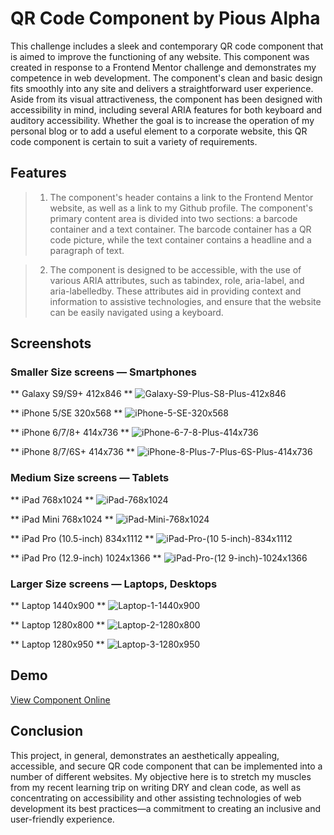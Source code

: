 # QR Code Component by Pious Alpha

This challenge includes a sleek and contemporary QR code component that is aimed to improve the functioning of any website. This component was created in response to a Frontend Mentor challenge and demonstrates my competence in web development. The component's clean and basic design fits smoothly into any site and delivers a straightforward user experience. Aside from its visual attractiveness, the component has been designed with accessibility in mind, including several ARIA features for both keyboard and auditory accessibility. Whether the goal is to increase the operation of my personal blog or to add a useful element to a corporate website, this QR code component is certain to suit a variety of requirements.

## Features
> 1. The component's header contains a link to the Frontend Mentor website, as well as a link to my Github profile. The component's primary content area is divided into two sections: a barcode container and a text container. The barcode container has a QR code picture, while the text container contains a headline and a paragraph of text.

> 2. The component is designed to be accessible, with the use of various ARIA attributes, such as tabindex, role, aria-label, and aria-labelledby. These attributes aid in providing context and information to assistive technologies, and ensure that the website can be easily navigated using a keyboard.


## Screenshots
### Smaller Size screens — Smartphones
** Galaxy S9/S9+ 412x846 **
![Galaxy-S9-Plus-S8-Plus-412x846](https://user-images.githubusercontent.com/102190049/213870903-fcbef1b0-83eb-422e-9b9a-b37b88dae1b4.png)

** iPhone 5/SE 320x568 **
![iPhone-5-SE-320x568](https://user-images.githubusercontent.com/102190049/213870907-c6e6363f-9e1d-43da-bd23-215897420f16.png)

** iPhone 6/7/8+ 414x736 **
![iPhone-6-7-8-Plus-414x736](https://user-images.githubusercontent.com/102190049/213870910-b9195257-937b-433c-87f2-51a01d1d479f.png)

** iPhone 8/7/6S+ 414x736 **
![iPhone-8-Plus-7-Plus-6S-Plus-414x736](https://user-images.githubusercontent.com/102190049/213870913-6667cb39-7731-4ea9-b5c5-c1ed1a831d17.png)


### Medium Size screens — Tablets
** iPad 768x1024 **
![iPad-768x1024](https://user-images.githubusercontent.com/102190049/213871076-9ef6d5c0-7e4f-434d-81e5-c88199b6cf6e.png)

** iPad Mini 768x1024 **
![iPad-Mini-768x1024](https://user-images.githubusercontent.com/102190049/213871080-39caa1a5-67d3-4447-85f7-5dd88eb25666.png)

** iPad Pro (10.5-inch) 834x1112 **
![iPad-Pro-(10 5-inch)-834x1112](https://user-images.githubusercontent.com/102190049/213871086-5d905b10-db23-47b4-b3ac-655cb9e1fc46.png)

** iPad Pro (12.9-inch) 1024x1366 **
![iPad-Pro-(12 9-inch)-1024x1366](https://user-images.githubusercontent.com/102190049/213871091-7d05c596-8e02-48fe-a8bc-081b78c72b7d.png)


### Larger Size screens — Laptops, Desktops

** Laptop 1440x900 **
![Laptop-1-1440x900](https://user-images.githubusercontent.com/102190049/213871169-c66f97ef-a2bd-4df4-b44b-6695f13370bc.png)

** Laptop 1280x800 **
![Laptop-2-1280x800](https://user-images.githubusercontent.com/102190049/213871175-264439f0-bc56-4ec2-869c-82c0ba4b4dac.png)

** Laptop 1280x950 **
![Laptop-3-1280x950](https://user-images.githubusercontent.com/102190049/213871177-c81e7c2d-c531-4c23-b5dc-93a30c6ef90d.png)

## Demo
[View Component Online](https://piouscode.github.io/Piouscode-qr-code-component-solution-by-Pious-Alpha/)

## Conclusion

This project, in general, demonstrates an aesthetically appealing, accessible, and secure QR code component that can be implemented into a number of different websites. My objective here is to stretch my muscles from my recent learning trip on writing DRY and clean code, as well as concentrating on accessibility and other assisting technologies of web development  its best practices—a commitment to creating an inclusive and user-friendly experience.